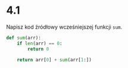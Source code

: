 # 4.1

Napisz kod źródłowy wcześniejszej funkcji `sum`.

```python
def sum(arr):
    if len(arr) == 0:
        return 0

    return arr[0] + sum(arr[1:])
```
